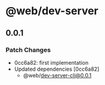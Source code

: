 # @web/dev-server

## 0.0.1
### Patch Changes

- 0cc6a82: first implementation
- Updated dependencies [0cc6a82]
  - @web/dev-server-cli@0.0.1

